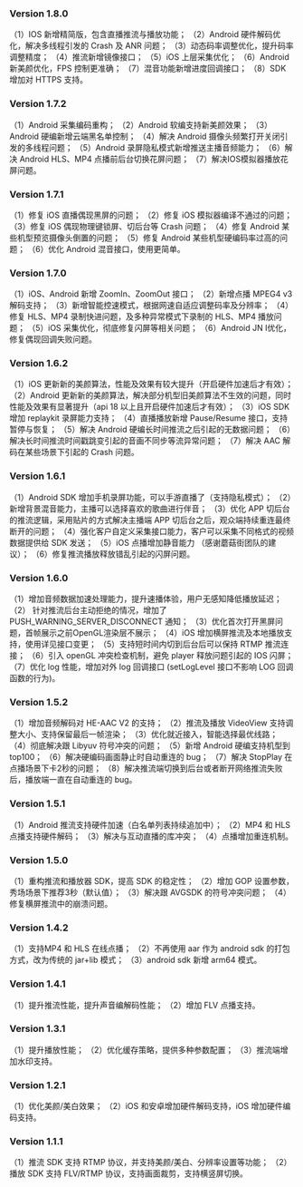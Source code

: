 ### Version 1.8.0
（1）IOS 新增精简版，包含直播推流与播放功能；
（2）Android 硬件解码优化，解决多线程引发的 Crash 及 ANR 问题；
（3）动态码率调整优化，提升码率调整精度；
（4）推流新增镜像接口；
（5）iOS 上层采集优化；
（6）Android 新美颜优化，FPS 控制更准确；
（7）混音功能新增进度回调接口；
（8）SDK 增加对 HTTPS 支持。

### Version 1.7.2
（1）Android 采集编码重构；
（2）Android 软编支持新美颜效果；
（3）Android 硬编新增云端黑名单控制；
（4）解决 Android 摄像头频繁打开关闭引发的多线程问题；
（5）Android 录屏隐私模式新增推送主播音频能力；
（6）解决 Android HLS、MP4 点播前后台切换花屏问题；
（7）解决IOS模拟器播放花屏问题。

### Version 1.7.1
（1）修复 iOS 直播偶现黑屏的问题；
（2）修复 iOS 模拟器编译不通过的问题；
（3）修复 iOS 偶现物理键锁屏、切后台等 Crash 问题；
（4）修复 Android 某些机型预览摄像头倒置的问题；
（5）修复 Android 某些机型硬编码率过高的问题；
（6）优化 Android 混音接口，使用更简单。

### Version 1.7.0
（1）iOS、Android 新增 ZoomIn、ZoomOut 接口；
（2）新增点播 MPEG4 v3解码支持；
（3）新增智能控速模式，根据网速自适应调整码率及分辨率；
（4）修复 HLS、MP4 录制快进问题，及多种异常模式下录制的 HLS、MP4 播放问题；
（5）iOS 采集优化，彻底修复闪屏等相关问题；
（6）Android JN I优化，修复偶现回调失败问题。

### Version 1.6.2
（1）iOS 更新新的美颜算法，性能及效果有较大提升（开启硬件加速后才有效）；
（2）Android 更新新的美颜算法，解决部分机型旧美颜算法不生效的问题，同时性能及效果有显著提升（api 18 以上且开启硬件加速后才有效）；
（3）iOS SDK 增加 replaykit 录屏能力支持；
（4）直播播放新增 Pause/Resume 接口，支持暂停与恢复；
（5）解决 Android 硬编长时间推流之后引起的无数据问题；
（6）解决长时间推流时间戳跳变引起的音画不同步等流异常问题；
（7）解决 AAC 解码在某些场景下引起的 Crash 问题。

### Version 1.6.1
（1）Android SDK 增加手机录屏功能，可以手游直播了（支持隐私模式）；
（2）新增背景混音能力，主播可以选择喜欢的歌曲进行伴音；
（3）优化 APP 切后台的推流逻辑，采用贴片的方式解决主播端 APP 切后台之后，观众端持续重连最终断开的问题；
（4）强化客户自定义采集接口能力，客户可以采集不同格式的视频数据提供给 SDK 发送；
（5）iOS 点播增加静音能力 （感谢蘑菇街团队的建议）；
（6）修复推流播放释放错乱引起的闪屏问题。

### Version 1.6.0
（1）增加音频数据加速处理能力，提升速播体验，用户无感知降低播放延迟；
（2） 针对推流后台主动拒绝的情况，增加了 PUSH_WARNING_SERVER_DISCONNECT 通知；
（3）优化首次打开黑屏问题，首帧展示之前OpenGL渲染层不展示；
（4）iOS 增加横屏推流及本地播放支持，使用详见接口变更；
（5）支持短时间内切到后台后可以保持 RTMP 推流连接；
（6）引入 openGL 冲突检查机制，避免 player 释放问题引起的 IOS 闪屏；
（7）优化 log 性能，增加对外 log 回调接口 (setLogLevel 接口不影响 LOG 回调函数的行为)。

### Version 1.5.2
（1）增加音频解码对 HE-AAC V2 的支持；
（2）推流及播放 VideoView 支持调整大小、支持保留最后一帧渲染；
（3）优化就近接入，智能选择最优线路；
（4）彻底解决跟 Libyuv 符号冲突的问题；
（5）新增 Android 硬编支持机型到 top100；
（6）解决硬编码画面静止时自动重连的 bug；
（7）解决 StopPlay 在点播场景下卡2秒的问题；
（8）解决推流端切换到后台或者断开网络推流失败后，播放端一直在自动重连的 bug。

### Version 1.5.1
（1）Android 推流支持硬件加速（白名单列表持续追加中）；
（2）MP4 和 HLS 点播支持硬件解码；
（3）解决与互动直播的库冲突；
（4）点播增加重连机制。

### Version 1.5.0
（1）重构推流和播放器 SDK，提高 SDK 的稳定性；
（2）增加 GOP 设置参数，秀场场景下推荐3秒（默认值）；
（3）解决跟 AVGSDK 的符号冲突问题；
（4）修复横屏推流中的崩溃问题。

###  Version 1.4.2
（1）支持MP4 和 HLS 在线点播；
（2）不再使用 aar 作为 android sdk 的打包方式，改为传统的 jar+lib 模式；
（3）android sdk 新增 arm64 模式。

###  Version 1.4.1
（1）提升推流性能，提升声音编解码性能；
（2）增加 FLV 点播支持。

###  Version 1.3.1
（1）提升播放性能；
（2）优化缓存策略，提供多种参数配置；
（3）推流端增加水印支持。

###  Version 1.2.1
（1）优化美颜/美白效果；
（2）iOS 和安卓增加硬件解码支持，iOS 增加硬件编码支持。

###  Version 1.1.1
（1）推流 SDK 支持 RTMP 协议，并支持美颜/美白、分辨率设置等功能；
（2）播放 SDK 支持 FLV/RTMP 协议，支持画面裁剪，支持横竖屏切换。


